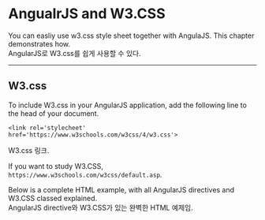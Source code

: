 # AngualrJS and W3.CSS
You can easliy use w3.css style sheet together with AngulaJS. This chapter demonstrates how.  
AngularJS로 W3.css를 쉽게 사용할 수 있다.  
  
---------------------
## W3.css
To include W3.css in your AngularJS application, add the following line to the head of your document.  
```
<link rel='stylecheet' href='https://www.w3schools.com/w3css/4/w3.css'>
```
W3.css 링크.  
  
If you want to study W3.CSS, `https://www.w3schools.com/w3css/default.asp`.  
  
Below is a complete HTML example, with all AngularJS directives and W3.CSS classed explained.  
AngularJS directive와 W3.CSS가 있는 완벽한 HTML 예제임.  
  
```
```